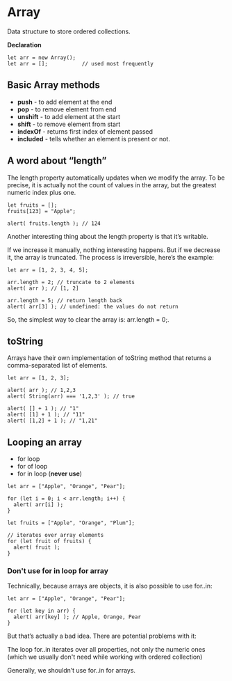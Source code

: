 # Array

Data structure to store ordered collections.

**Declaration**

```
let arr = new Array();
let arr = [];           // used most frequently
```

## Basic Array methods

- **push** - to add element at the end
- **pop** - to remove element from end
- **unshift** - to add element at the start
- **shift** - to remove element from start
- **indexOf** - returns first index of element passed
- **included** - tells whether an element is present or not.

## A word about “length”

The length property automatically updates when we modify the array. To be precise, it is actually not the count of values in the array, but the greatest numeric index plus one.

```
let fruits = [];
fruits[123] = "Apple";

alert( fruits.length ); // 124
```

Another interesting thing about the length property is that it’s writable.

If we increase it manually, nothing interesting happens. But if we decrease it, the array is truncated. The process is irreversible, here’s the example:

```
let arr = [1, 2, 3, 4, 5];

arr.length = 2; // truncate to 2 elements
alert( arr ); // [1, 2]

arr.length = 5; // return length back
alert( arr[3] ); // undefined: the values do not return
```

So, the simplest way to clear the array is: arr.length = 0;.

## toString

Arrays have their own implementation of toString method that returns a comma-separated list of elements.

```
let arr = [1, 2, 3];

alert( arr ); // 1,2,3
alert( String(arr) === '1,2,3' ); // true
```

```
alert( [] + 1 ); // "1"
alert( [1] + 1 ); // "11"
alert( [1,2] + 1 ); // "1,21"
```

## Looping an array

- for loop
- for of loop
- for in loop (**never use**)

```
let arr = ["Apple", "Orange", "Pear"];

for (let i = 0; i < arr.length; i++) {
  alert( arr[i] );
}
```

```
let fruits = ["Apple", "Orange", "Plum"];

// iterates over array elements
for (let fruit of fruits) {
  alert( fruit );
}
```

### **Don't use for in loop for array**

Technically, because arrays are objects, it is also possible to use for..in:

```
let arr = ["Apple", "Orange", "Pear"];

for (let key in arr) {
  alert( arr[key] ); // Apple, Orange, Pear
}
```

But that’s actually a bad idea. There are potential problems with it:

The loop for..in iterates over all properties, not only the numeric ones (which we usually don't need while working with ordered collection)

Generally, we shouldn’t use for..in for arrays.
